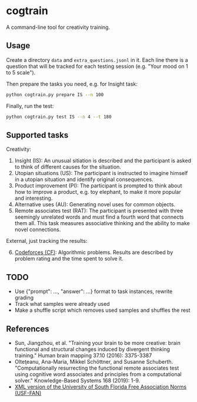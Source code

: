 # cogtrain
A command-line tool for creativity training. 

## Usage
Create a directory `data` and `extra_questions.jsonl` in it. Each line there is a question that will be tracked for each testing session (e.g. "Your mood on 1 to 5 scale").

Then prepare the tasks you need, e.g. for Insight task:
```bash
python cogtrain.py prepare IS --n 100
```

Finally, run the test:
```bash
python cogtrain.py test IS --n 4 --t 180
```

## Supported tasks

Creativity:

1. Insight (IS): An unusual sitiation is described and the participant is asked to think of different causes for the situation.
2. Utopian situations  (US): The participant is instructed to imagine himself in a utopian situation and identify original consequences.
3. Product improvement (PI): The participant is prompted to think about how to improve a product, e.g. toy elephant, to make it more popular and interesting.
4. Alternative uses (AU): Generating novel uses for common objects.
5. Remote associates test (RAT): The participant is presented with three seemingly unrelated words and must find a fourth word that connects them all. This task measures associative thinking and the ability to make novel connections.

External, just tracking the results:

6. [Codeforces (CF)](https://codeforces.com/): Algorithmic problems. Results are described by problem rating and the time spent to solve it.

## TODO
- Use {"prompt": ..., "answer": ...} format to task instances, rewrite grading
- Track what samples were already used
- Make a shuffle script which removes used samples and shuffles the rest

## References
- Sun, Jiangzhou, et al. "Training your brain to be more creative: brain functional and structural changes induced by divergent thinking training." Human brain mapping 37.10 (2016): 3375-3387
- Olteţeanu, Ana-Maria, Mikkel Schöttner, and Susanne Schuberth. "Computationally resurrecting the functional remote associates test using cognitive word associates and principles from a computational solver." Knowledge-Based Systems 168 (2019): 1-9.
- [XML version of the University of South Florida Free Association Norms (USF-FAN)](http://rali.iro.umontreal.ca/rali/?q=en/USF-FAN)